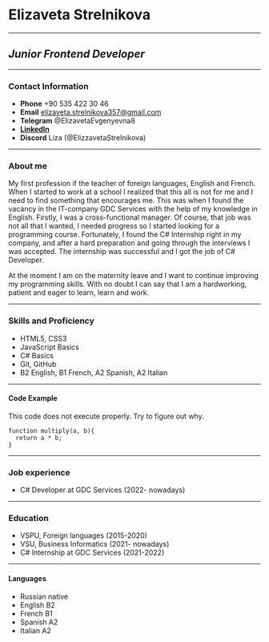 # **Elizaveta Strelnikova**
*********
## ***Junior Frontend Developer***
*********
### **Contact Information**
* **Phone** +90 535 422 30 46
* **Email** elizaveta.strelnikova357@gmail.com
* **Telegram** @ElizavetaEvgenyevna8
* **[LinkedIn](https://www.linkedin.com/in/elizavetaevgenyevna/)** 
* **Discord** Liza (@ElizzavetaStrelnikova)
*********
### **About me**
My first profession if the teacher of foreign languages, English and French. When I started to work at a school I realized that this all is not for me and I need to find something that encourages me. This was when I found the vacancy in the IT-company GDC Services with the help of my knowledge in English. Firstly, I was a cross-functional manager. Of course, that job was not all that I wanted, I needed progress so I started looking for a programming course. Fortunately, I found the C# Internship right in my company, and after a hard preparation and going through the interviews I was accepted. The internship was successful and I got the job of C# Developer. 

At the moment I am on the maternity leave and I want to continue improving my programming skills. With no doubt I can say that I am a hardworking, patient and eager to learn, learn and work. 
*********
### **Skills and Proficiency**
- HTML5, CSS3
- JavaScript Basics
- C# Basics
- Git, GitHub
- B2 English, B1 French, A2 Spanish, A2 Italian
*********
#### **Code Example**
This code does not execute properly. Try to figure out why.
```
function multiply(a, b){
  return a * b;
}
```
*********
### **Job experience**
+ C# Developer at GDC Services (2022- nowadays)
*********
### **Education**
- VSPU, Foreign languages (2015-2020)
- VSU, Business Informatics (2021- nowadays)
- C# Internship at GDC Services (2021-2022)
*********
#### **Languages**
* Russian native
* English B2
* French B1
* Spanish A2
* Italian A2

